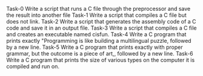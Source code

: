Task-0 Write a script that runs a C file through the preprocessor and save the result into another file
Task-1 Write a script that compiles a C file but does not link.
Task-2 Write a script that generates the assembly code of a C code and save it in an output file.
Task-3 Write a script that compiles a C file and creates an executable named cisfun.
Task-4 Write a C program that prints exactly "Programming is like building a multilingual puzzle, followed by a new line.
Task-5 Write a C program that prints exactly with proper grammar, but the outcome is a piece of art,, followed by a new line.
Task-6 Write a C program that prints the size of various types on the computer it is compiled and run on.
